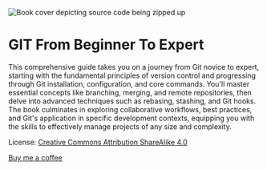 ![Book cover depicting source code being zipped up](https://github.com/user-attachments/assets/31825c36-88c0-463c-8be9-975d6a8cf944)
# GIT From Beginner To Expert

This comprehensive guide takes you on a journey from Git novice to expert, starting with the fundamental principles of version control and progressing through Git installation, configuration, and core commands. You'll master essential concepts like branching, merging, and remote repositories, then delve into advanced techniques such as rebasing, stashing, and Git hooks. The book culminates in exploring collaborative workflows, best practices, and Git's application in specific development contexts, equipping you with the skills to effectively manage projects of any size and complexity.


License: [Creative Commons Attribution ShareAlike 4.0](https://creativecommons.org/licenses/by-sa/4.0/)


<a href="https://buymeacoffee.com/bigian" target="_blank">Buy me a coffee</a>
